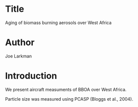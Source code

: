 # Title
Aging of biomass burning aerosols over West Africa

# Author
Joe Larkman

# Introduction
We present aircraft measuments of BBOA over West Africa.

Particle size was measured using PCASP (Bloggs et al., 2004).
